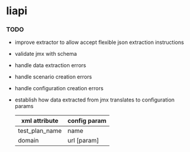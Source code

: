 # liapi
### TODO
- improve extractor to allow accept flexible json extraction instructions
- validate jmx with schema
- handle data extraction errors
- handle scenario creation errors
- handle configuration creation errors
- establish how data extracted from jmx translates to configuration params

    | xml attribute  | config param |
    |----------------|--------------|
    | test_plan_name | name         |
    | domain         | url [param]  |
